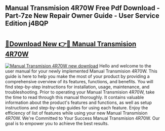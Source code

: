 ## Manual Transmision 4R70W Free Pdf Download - Part-7ze New Repair Owner Guide - User Service Edition j4BQP

# <h2><a href="http://bc6943.oget.top/?id=Manual+Transmision+4R70W">🔗Download New 👉🔴 Manual Transmision 4R70W</a></h2>

[![Manual Transmision 4R70W new download](https://i.imgur.com/5g1atiW.png)](http://bc6943.oget.top/?id=Manual+Transmision+4R70W)
Hello and welcome to the user manual for your newly implemented Manual Transmision 4R70W. This guide is here to help you make the most of your product by providing a comprehensive overview of its features, functions, and benefits. You will find step-by-step instructions for installation, usage, maintenance, and troubleshooting. Prior to operating your Manual Transmision 4R70W, take the time to read through this manual thoroughly. It contains valuable information about the product's features and functions, as well as setup instructions and step-by-step guides for using each feature. Enjoy the efficiency of list of features while using your new Manual Transmision 4R70W. We're Committed to Your Success Manual Transmision 4R70W. Our goal is to empower you to achieve the best results.
